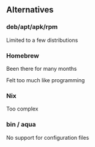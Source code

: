 ## Alternatives

<i class="fa-duotone fa-6x fa-ballot-check"></i> <!-- .element: style="float: right;" -->

### deb/apt/apk/rpm

Limited to a few distributions

### Homebrew [](https://brew.sh/)

Been there for many months

Felt too much like programming

### Nix [](https://nixos.org/)

Too complex

### bin [](https://github.com/marcosnils/bin) / aqua [](https://github.com/aquaproj/aqua)

No support for configuration files
